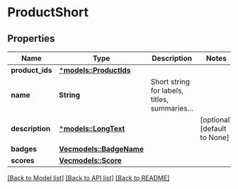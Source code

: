 # ProductShort

## Properties
Name | Type | Description | Notes
------------ | ------------- | ------------- | -------------
**product_ids** | [***models::ProductIds**](productIds.md) |  | 
**name** | **String** | Short string for labels, titles, summaries... | 
**description** | [***models::LongText**](longText.md) |  | [optional] [default to None]
**badges** | [**Vec<models::BadgeName>**](badgeName.md) |  | 
**scores** | [**Vec<models::Score>**](score.md) |  | 

[[Back to Model list]](../README.md#documentation-for-models) [[Back to API list]](../README.md#documentation-for-api-endpoints) [[Back to README]](../README.md)


